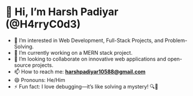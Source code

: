 # 👋 Hi, I’m Harsh Padiyar (@H4rryC0d3)  
- 👀 I’m interested in Web Development, Full-Stack Projects, and Problem-Solving.  
- 🌱 I’m currently working on a MERN stack project.  
- 💞️ I’m looking to collaborate on innovative web applications and open-source projects.  
- 📫 How to reach me: **harshpadiyar10588@gmail.com**  
- 😄 Pronouns: He/Him  
- ⚡ Fun fact: I love debugging—it’s like solving a mystery! 🔍🚀  
